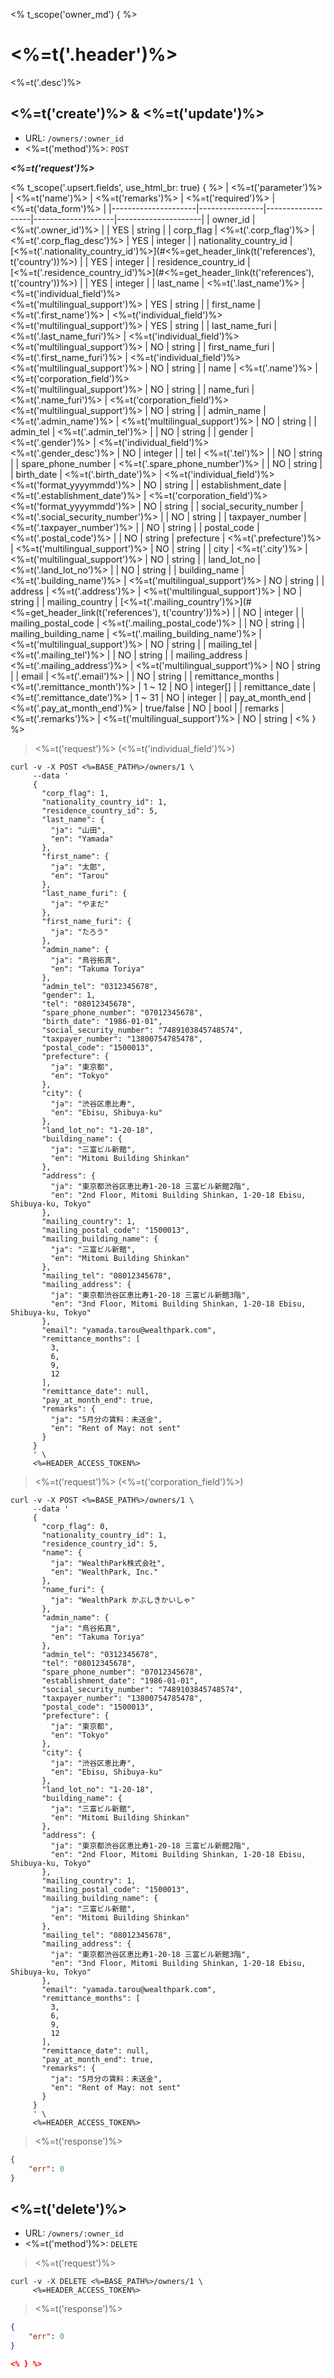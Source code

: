 <% t_scope('owner_md') { %>
# <%=t('.header')%>

<%=t('.desc')%>

## <%=t('create')%> & <%=t('update')%>

- URL: `/owners/:owner_id`
- <%=t('method')%>: `POST`

***<%=t('request')%>***

<% t_scope('.upsert.fields', use_html_br: true) { %>
| <%=t('parameter')%> | <%=t('name')%> | <%=t('remarks')%> | <%=t('required')%> | <%=t('data_form')%> |
|---------------------|----------------|-------------------|--------------------|---------------------|
| owner_id | <%=t('.owner_id')%> | | YES | string |
| corp_flag   | <%=t('.corp_flag')%> | <%=t('.corp_flag_desc')%> | YES | integer |
| nationality_country_id | [<%=t('.nationality_country_id')%>](#<%=get_header_link(t('references'), t('country'))%>) | | YES | integer |
| residence_country_id | [<%=t('.residence_country_id')%>](#<%=get_header_link(t('references'), t('country'))%>) | | YES | integer |
| last_name | <%=t('.last_name')%> | <%=t('individual_field')%><br><%=t('multilingual_support')%> | YES | string |
| first_name | <%=t('.first_name')%> | <%=t('individual_field')%><br><%=t('multilingual_support')%> | YES | string |
| last_name_furi | <%=t('.last_name_furi')%> | <%=t('individual_field')%><br><%=t('multilingual_support')%> | NO | string |
| first_name_furi | <%=t('.first_name_furi')%> | <%=t('individual_field')%><br><%=t('multilingual_support')%> | NO | string |
| name | <%=t('.name')%> | <%=t('corporation_field')%><br><%=t('multilingual_support')%> | NO | string |
| name_furi | <%=t('.name_furi')%> |  <%=t('corporation_field')%><br><%=t('multilingual_support')%> | NO | string |
| admin_name | <%=t('.admin_name')%> | <%=t('multilingual_support')%> | NO | string |
| admin_tel | <%=t('.admin_tel')%> | | NO | string |
| gender | <%=t('.gender')%> | <%=t('individual_field')%><br><%=t('.gender_desc')%> | NO | integer |
| tel | <%=t('.tel')%> | | NO | string |
| spare_phone_number | <%=t('.spare_phone_number')%> | | NO | string |
| birth_date | <%=t('.birth_date')%> | <%=t('individual_field')%><br><%=t('format_yyyymmdd')%> | NO | string |
| establishment_date | <%=t('.establishment_date')%> | <%=t('corporation_field')%><br><%=t('format_yyyymmdd')%> | NO | string |
| social_security_number | <%=t('.social_security_number')%> | | NO | string |
| taxpayer_number | <%=t('.taxpayer_number')%> | | NO | string |
| postal_code | <%=t('.postal_code')%> | | NO | string
| prefecture | <%=t('.prefecture')%> | <%=t('multilingual_support')%> | NO | string |
| city | <%=t('.city')%> | <%=t('multilingual_support')%> | NO | string |
| land_lot_no | <%=t('.land_lot_no')%> | | NO | string |
| building_name | <%=t('.building_name')%> | <%=t('multilingual_support')%> | NO | string |
| address | <%=t('.address')%> | <%=t('multilingual_support')%> | NO | string |
| mailing_country | [<%=t('.mailing_country')%>](#<%=get_header_link(t('references'), t('country'))%>) | | NO | integer |
| mailing_postal_code | <%=t('.mailing_postal_code')%> | | NO | string |
| mailing_building_name | <%=t('.mailing_building_name')%> | <%=t('multilingual_support')%> | NO | string |
| mailing_tel | <%=t('.mailing_tel')%> | | NO | string |
| mailing_address | <%=t('.mailing_address')%> | <%=t('multilingual_support')%> | NO | string |
| email | <%=t('.email')%> | | NO | string |
| remittance_months | <%=t('.remittance_month')%> | 1 ~ 12 | NO | integer[] |
| remittance_date | <%=t('.remittance_date')%> | 1 ~ 31 | NO | integer |
| pay_at_month_end | <%=t('.pay_at_month_end')%> | true/false | NO | bool |
| remarks | <%=t('.remarks')%> | <%=t('multilingual_support')%> | NO | string |
<% } %>

> <%=t('request')%> (<%=t('individual_field')%>)

```shell
curl -v -X POST <%=BASE_PATH%>/owners/1 \
     --data '
     {
       "corp_flag": 1,
       "nationality_country_id": 1,
       "residence_country_id": 5,
       "last_name": {
         "ja": "山田",
         "en": "Yamada"
       },
       "first_name": {
         "ja": "太郎",
         "en": "Tarou"
       },
       "last_name_furi": {
         "ja": "やまだ"
       },
       "first_name_furi": {
         "ja": "たろう"
       },
       "admin_name": {
         "ja": "鳥谷拓真",
         "en": "Takuma Toriya"
       },
       "admin_tel": "0312345678",
       "gender": 1,
       "tel": "08012345678",
       "spare_phone_number": "07012345678",
       "birth_date": "1986-01-01",
       "social_security_number": "7489103845748574",
       "taxpayer_number": "13800754785478",
       "postal_code": "1500013",
       "prefecture": {
         "ja": "東京都",
         "en": "Tokyo"
       },
       "city": {
         "ja": "渋谷区恵比寿",
         "en": "Ebisu, Shibuya-ku"
       },
       "land_lot_no": "1-20-18",
       "building_name": {
         "ja": "三富ビル新館",
         "en": "Mitomi Building Shinkan"
       },
       "address": {
         "ja": "東京都渋谷区恵比寿1-20-18 三富ビル新館2階",
         "en": "2nd Floor, Mitomi Building Shinkan, 1-20-18 Ebisu, Shibuya-ku, Tokyo"
       },
       "mailing_country": 1,
       "mailing_postal_code": "1500013",
       "mailing_building_name": {
         "ja": "三富ビル新館",
         "en": "Mitomi Building Shinkan"
       },
       "mailing_tel": "08012345678",
       "mailing_address": {
         "ja": "東京都渋谷区恵比寿1-20-18 三富ビル新館3階",
         "en": "3nd Floor, Mitomi Building Shinkan, 1-20-18 Ebisu, Shibuya-ku, Tokyo"
       },
       "email": "yamada.tarou@wealthpark.com",
       "remittance_months": [
         3,
         6,
         9,
         12
       ],
       "remittance_date": null,
       "pay_at_month_end": true,
       "remarks": {
         "ja": "5月分の賃料：未送金",
         "en": "Rent of May: not sent"
       }
     }
     ' \
     <%=HEADER_ACCESS_TOKEN%>
```

> <%=t('request')%> (<%=t('corporation_field')%>)

```shell
curl -v -X POST <%=BASE_PATH%>/owners/1 \
     --data '
     {
       "corp_flag": 0,
       "nationality_country_id": 1,
       "residence_country_id": 5,
       "name": {
         "ja": "WealthPark株式会社",
         "en": "WealthPark, Inc."
       },
       "name_furi": {
         "ja": "WealthPark かぶしきかいしゃ"
       },
       "admin_name": {
         "ja": "鳥谷拓真",
         "en": "Takuma Toriya"
       },
       "admin_tel": "0312345678",
       "tel": "08012345678",
       "spare_phone_number": "07012345678",
       "establishment_date": "1986-01-01",
       "social_security_number": "7489103845748574",
       "taxpayer_number": "13800754785478",
       "postal_code": "1500013",
       "prefecture": {
         "ja": "東京都",
         "en": "Tokyo"
       },
       "city": {
         "ja": "渋谷区恵比寿",
         "en": "Ebisu, Shibuya-ku"
       },
       "land_lot_no": "1-20-18",
       "building_name": {
         "ja": "三富ビル新館",
         "en": "Mitomi Building Shinkan"
       },
       "address": {
         "ja": "東京都渋谷区恵比寿1-20-18 三富ビル新館2階",
         "en": "2nd Floor, Mitomi Building Shinkan, 1-20-18 Ebisu, Shibuya-ku, Tokyo"
       },
       "mailing_country": 1,
       "mailing_postal_code": "1500013",
       "mailing_building_name": {
         "ja": "三富ビル新館",
         "en": "Mitomi Building Shinkan"
       },
       "mailing_tel": "08012345678",
       "mailing_address": {
         "ja": "東京都渋谷区恵比寿1-20-18 三富ビル新館3階",
         "en": "3nd Floor, Mitomi Building Shinkan, 1-20-18 Ebisu, Shibuya-ku, Tokyo"
       },
       "email": "yamada.tarou@wealthpark.com",
       "remittance_months": [
         3,
         6,
         9,
         12
       ],
       "remittance_date": null,
       "pay_at_month_end": true,
       "remarks": {
         "ja": "5月分の賃料：未送金",
         "en": "Rent of May: not sent"
       }
     }
     ' \
     <%=HEADER_ACCESS_TOKEN%>
```

> <%=t('response')%>

```json
{
    "err": 0
}
```

## <%=t('delete')%>

- URL: `/owners/:owner_id`
- <%=t('method')%>: `DELETE`

> <%=t('request')%>

```shell
curl -v -X DELETE <%=BASE_PATH%>/owners/1 \
     <%=HEADER_ACCESS_TOKEN%>
```

> <%=t('response')%>

```json
{
    "err": 0
}

<% } %>
